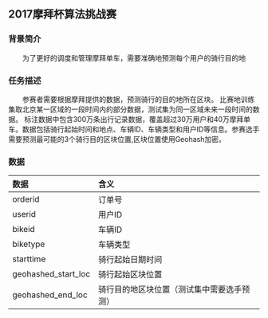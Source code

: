 ## 2017摩拜杯算法挑战赛
### 背景简介
&emsp;&emsp;为了更好的调度和管理摩拜单车，需要准确地预测每个用户的骑行目的地
### 任务描述
&emsp;&emsp;参赛者需要根据摩拜提供的数据，预测骑行的目的地所在区块。
比赛地训练集取北京某一区域的一段时间内的部分数据，测试集为同一区域未来一段时间的数据。
标注数据中包含300万条出行记录数据，覆盖超过30万用户和40万摩拜单车。数据包括骑行起始时间和地点、车辆ID、车辆类型和用户ID等信息。参赛选手需要预测最可能的3个骑行目的区块位置,区块位置使用Geohash加密。
### 数据
|数据|含义|
|:----|:----|
|orderid|订单号|
|userid|用户ID|
|bikeid|车辆ID|
|biketype|车辆类型|
|starttime|骑行起始日期时间|
|geohashed_start_loc|骑行起始区块位置|
|geohashed_end_loc|骑行目的地区块位置（测试集中需要选手预测）|
